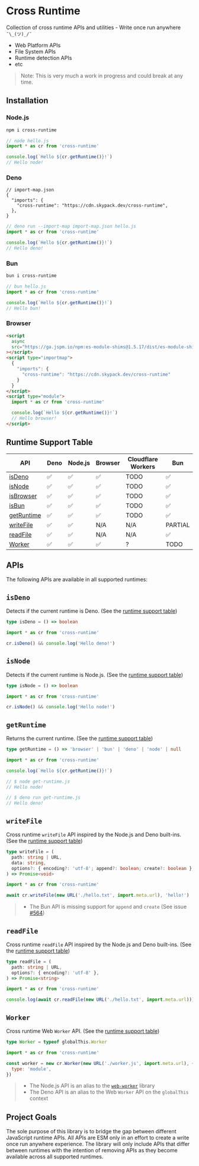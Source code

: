 # Cross Runtime

Collection of cross runtime APIs and utilities - Write once run anywhere
`¯\_(ツ)_/¯`

- Web Platform APIs
- File System APIs
- Runtime detection APIs
- etc

> Note: This is very much a work in progress and could break at any time.

## Installation

### Node.js

```sh
npm i cross-runtime
```

```js
// node hello.js
import * as cr from 'cross-runtime'

console.log(`Hello ${cr.getRuntime()}!`)
// Hello node!
```

### Deno

```jsonc
// import-map.json
{
  "imports": {
    "cross-runtime": "https://cdn.skypack.dev/cross-runtime",
  },
}
```

```js
// deno run --import-map import-map.json hello.js
import * as cr from 'cross-runtime'

console.log(`Hello ${cr.getRuntime()}!`)
// Hello deno!
```

### Bun

```sh
bun i cross-runtime
```

```js
// bun hello.js
import * as cr from 'cross-runtime'

console.log(`Hello ${cr.getRuntime()}!`)
// Hello bun!
```

### Browser

```html
<script
  async
  src="https://ga.jspm.io/npm:es-module-shims@1.5.17/dist/es-module-shims.js"
></script>
<script type="importmap">
  {
    "imports": {
      "cross-runtime": "https://cdn.skypack.dev/cross-runtime"
    }
  }
</script>
<script type="module">
  import * as cr from 'cross-runtime'

  console.log(`Hello ${cr.getRuntime()}!`)
  // Hello browser!
</script>
```

## Runtime Support Table

| API                       | Deno | Node.js | Browser | Cloudflare Workers | Bun     |
| ------------------------- | ---- | ------- | ------- | ------------------ | ------- |
| [isDeno](#isdeno)         | ✅   | ✅      | ✅      | TODO               | ✅      |
| [isNode](#isnode)         | ✅   | ✅      | ✅      | TODO               | ✅      |
| [isBrowser](#isbrowser)   | ✅   | ✅      | ✅      | TODO               | ✅      |
| [isBun](#isbun)           | ✅   | ✅      | ✅      | TODO               | ✅      |
| [getRuntime](#getruntime) | ✅   | ✅      | ✅      | TODO               | ✅      |
| [writeFile](#writefile)   | ✅   | ✅      | N/A     | N/A                | PARTIAL |
| [readFile](#readfile)     | ✅   | ✅      | N/A     | N/A                | ✅      |
| [Worker](#worker)         | ✅   | ✅      | ✅      | ?                  | TODO    |

## APIs

The following APIs are available in all supported runtimes:

## `isDeno`

Detects if the current runtime is Deno. (See the
[runtime support table](#runtime-support-table))

```ts
type isDeno = () => boolean
```

```ts
import * as cr from 'cross-runtime'

cr.isDeno() && console.log('Hello deno!')
```

## `isNode`

Detects if the current runtime is Node.js. (See the
[runtime support table](#runtime-support-table))

```ts
type isNode = () => boolean
```

```ts
import * as cr from 'cross-runtime'

cr.isNode() && console.log('Hello node!')
```

## `getRuntime`

Returns the current runtime. (See the
[runtime support table](#runtime-support-table))

```ts
type getRuntime = () => 'browser' | 'bun' | 'deno' | 'node' | null
```

```js
import * as cr from 'cross-runtime'

console.log(`Hello ${cr.getRuntime()}!`)

// $ node get-runtime.js
// Hello node!

// $ deno run get-runtime.js
// Hello deno!
```

## `writeFile`

Cross runtime `writeFile` API inspired by the Node.js and Deno built-ins. (See
the [runtime support table](#runtime-support-table))

```ts
type writeFile = (
  path: string | URL,
  data: string,
  options?: { encoding?: 'utf-8'; append?: boolean; create?: boolean },
) => Promise<void>
```

```js
import * as cr from 'cross-runtime'

await cr.writeFile(new URL('./hello.txt', import.meta.url), 'hello!')
```

> - The Bun API is missing support for `append` and `create` (See issue
>   [#564](https://github.com/oven-sh/bun/issues/564))

## `readFile`

Cross runtime `readFile` API inspired by the Node.js and Deno built-ins. (See
the [runtime support table](#runtime-support-table))

```ts
type readFile = (
  path: string | URL,
  options?: { encoding?: 'utf-8' },
) => Promise<string>
```

```js
import * as cr from 'cross-runtime'

console.log(await cr.readFile(new URL('./hello.txt', import.meta.url)))
```

## `Worker`

Cross runtime Web `Worker` API. (See the
[runtime support table](#runtime-support-table))

```ts
type Worker = typeof globalThis.Worker
```

```js
import * as cr from 'cross-runtime'

const worker = new cr.Worker(new URL('./worker.js', import.meta.url), {
  type: 'module',
})
```

> - The Node.js API is an alias to the
>   [`web-worker`](https://www.npmjs.com/package/web-worker) library
> - The Deno API is an alias to the Web `Worker` API on the `globalThis` context

## Project Goals

The sole purpose of this library is to bridge the gap between different
JavaScript runtime APIs. All APIs are ESM only in an effort to create a write
once run anywhere experience. The library will only include APIs that differ
between runtimes with the intention of removing APIs as they become available
across all supported runtimes.
